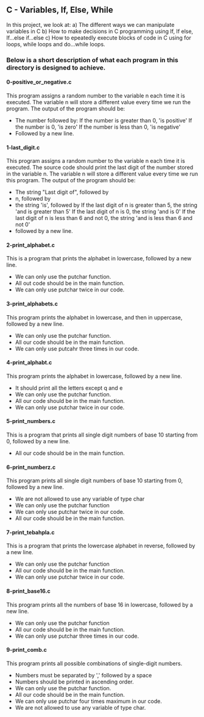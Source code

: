 ## C - Variables, If, Else, While

In this project, we look at:
  a) The different ways we can manipulate variables in C
  b) How to make decisions in C programming using If, If else, If...else        if...else
  c) How to epeatedly execute blocks of code in C using for loops, while loops and do...while loops.
  
### Below is a short description of what each program in this directory is designed to achieve.

#### 0-positive_or_negative.c
This program assigns a random number to the variable n each time it is executed. The variable n will store a different value every time we run the program. 
The output of the program should be:
  + The number followed by:
    If the number is greater than 0, 'is positive'
    If the number is 0, 'is zero'
    If the number is less than 0, 'is negative'
  + Followed by a new line.

#### 1-last_digit.c
This program assigns a random number to the variable n each time it is executed. The source code should print the last digit of the number stored in the variable n. The variable n will store a different value every time we run this program.
The output of the program should be:
  + The string "Last digit of", followed by
  + n, followed by
  + the string 'is', followed by
    If the last digit of n is greater than 5, the string 'and is greater than 5'
    If the last digit of n is 0, the string 'and is 0'
    If the last digit of n is less than 6 and not 0, the string 'and is less than     6 and not 0'
  + followed by a new line.

#### 2-print_alphabet.c
This is a program that prints the alphabet in lowercase, followed by a new line.
  + We can only use the putchar function.
  + All out code should be in the main function.
  + We can only use putchar twice in our code.
  
#### 3-print_alphabets.c
This program prints the alphabet in lowercase, and then in uppercase, followed by a new line.
  + We can only use the putchar function.
  + All our code should be in the main function.
  + We can only use putcahr three times in our code.
  
#### 4-print_alphabt.c
This program prints the alphabet in lowercase, followed by a new line.
  + It should print all the letters except q and e
  + We can only use the putchar function.
  + All our code should be in the main function.
  + We can only use putchar twice in our code.

#### 5-print_numbers.c
This is a program that prints all single digit numbers of base 10 starting from 0, followed by a new line.
  + All our code should be in the main function.
  
#### 6-print_numberz.c
This program prints all single digit numbers of base 10 starting from 0, followed by a new line.
  + We are not allowed to use any variable of type char
  + We can only use the putchar function
  + We can only use putchar twice in our code.
  + All our code should be in the main function.
  
#### 7-print_tebahpla.c
This is a program that prints the lowercase alphabet in reverse, followed by a new line. 
  + We can only use the putchar function
  + All our code should be in the main function.
  + We can only use putchar twice in our code.
  
#### 8-print_base16.c
This program prints all the numbers of base 16 in lowercase, followed by a new line.
  + We can only use the putchar function
  + All our code should be in the main function.
  + We can only use putchar three times in our code.
  
#### 9-print_comb.c
This program prints all possible combinations of single-digit numbers.
  + Numbers must be separated by ',' followed by a space
  + Numbers should be printed in ascending order.
  + We can only use the putchar function.
  + All our code should be in the main function.
  + We can only use putchar four times maximum in our code.
  + We are not allowed to use any variable of type char.
